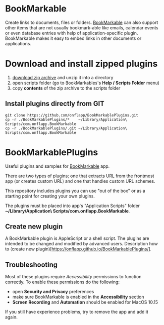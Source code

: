 # BookMarkable

Create links to documents, files or folders. [BookMarkable](https://onflapp.github.io/blog/pages/BookMarkable.html?utm_source=git) can also support other items that are not usually bookmark-able like emails, calendar events or even database entries with help of application-specific plugin. BookMarkable makes it easy to embed links in other documents or applications.

# Download and install zipped plugins

1. [download zip archive](https://github.com/onflapp/BookMarkablePlugins/archive/master.zip) and unzip it into a directory
2. open scripts folder (go to BookMarkables's **Help / Scripts Folder** menu)
3. copy __contents__ of the zip archive to the scripts folder

## Install plugins directly from GIT
```
git clone https://github.com/onflapp/BookMarkablePlugins.git
cp -r ./BookMarkablePlugins/*    ~/Library/Application\ Scripts/com.onflapp.BookMarkable
cp -r ./BookMarkablePlugins/.git ~/Library/Application\ Scripts/com.onflapp.BookMarkable
```

# BookMarkablePlugins

Useful plugins and samples for [BookMarkable](https://onflapp.github.io/blog/pages/BookMarkable.html?utm_source=git) app.

There are two types of plugins; one that extracts URL from the frontmost app (or creates custom URL) and one that handles custom URL schemes.

This repository includes plugins you can use "out of the box" or as a starting point for creating your own plugins.

The plugins must be placed into app's "Application Scripts" folder **~/Library/Application\ Scripts/com.onflapp.BookMarkable**.

## Create new plugin

A BookMarkable plugin is AppleScript or a shell script. The plugins are intended to be changed and modified by advanced users.  Description how to (create new plugin)[https://onflapp.github.io/BookMarkablePlugins/].

## Troubleshooting

Most of these plugins require _Accessibility_ permissions to function correctly. To enable these permissions do the following:

- open **Security and Privacy** preferences
- make sure BookMarkable is enabled in the **Accessibility** section
- **Screen Recording** and **Automation** should be enabled for MacOS 10.15

If you still have experience problems, try to remove the app and add it again.
